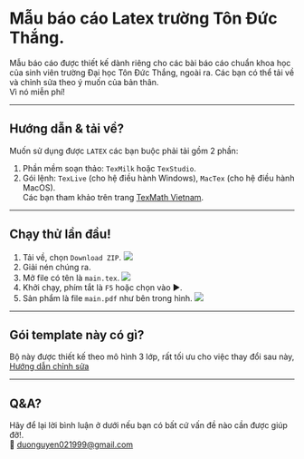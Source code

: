 # Mẫu báo cáo Latex trường Tôn Đức Thắng.
  Mẫu báo cáo được thiết kế dành riêng cho các bài báo cáo chuẩn khoa học của sinh viên trường Đại học Tôn Đức Thắng, ngoài ra. Các bạn có thể tải về và chỉnh sửa theo ý muốn của bản thân.\
  Vì nó miễn phí!

---
## Hướng dẫn & tải về?
Muốn sử dụng được `LATEX` các bạn buộc phải tải gồm 2 phần:
  1. Phần mềm soạn thảo: `TexMilk` hoặc `TexStudio`.
  2. Gói lệnh: `TexLive` (cho hệ điều hành Windows), `MacTex` (cho hệ điều hành MacOS).\
Các bạn tham khảo trên trang [TexMath Vietnam](https://texmath.com/huong-dan-cai-at-latex/).

---
## Chạy thử lần đầu!
1. Tải về, chọn `Download ZIP`.
![](https://scontent.xx.fbcdn.net/v/t1.15752-9/123486319_859819581421897_9112557328177203526_n.png?_nc_cat=103&ccb=2&_nc_sid=58c789&_nc_ohc=pdjE6wHF5iQAX9K-XcF&_nc_ad=z-m&_nc_cid=0&_nc_ht=scontent.xx&oh=218377650c33712cc751a8ba6cd0b40b&oe=5FC5C3F9)
2. Giải nén chúng ra.
3. Mở file có tên là `main.tex`.
![](https://scontent.xx.fbcdn.net/v/t1.15752-9/123218994_355920365666542_2084297664279230021_n.png?_nc_cat=102&ccb=2&_nc_sid=58c789&_nc_ohc=IZsDUsV-wMQAX9iEhGx&_nc_ad=z-m&_nc_cid=0&_nc_ht=scontent.xx&oh=a02235a601fa750820b748e50471f2cf&oe=5FC10F7D)
4. Khởi chạy, phím tắt là `F5` hoặc chọn vào ▶️.
5. Sản phẩm là file `main.pdf` như bên trong hình.
![](https://scontent.xx.fbcdn.net/v/t1.15752-9/123653579_1647291705448753_5077406417211035415_n.png?_nc_cat=107&ccb=2&_nc_sid=58c789&_nc_ohc=8rmVawowU4QAX9xhViT&_nc_ad=z-m&_nc_cid=0&_nc_ht=scontent.xx&oh=c93604a6c600a578479955ae1bae8b89&oe=5FC6D8C5)

---

## Gói template này có gì?
Bộ này được thiết kế theo mô hình 3 lớp, rất tối ưu cho việc thay đổi sau này,\
[Hướng dẫn chỉnh sửa](https://github.com/Darley2x/tdtu-latex-report-form/blob/main/tutorial.md)

---
## Q&A?

Hãy để lại lời bình luận ở dưới nếu bạn có bất cứ vấn đề nào cần được giúp đỡ!.\
:email: duonguyen021999@gmail.com

